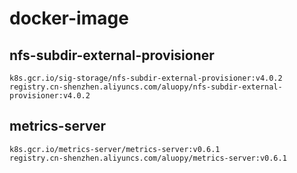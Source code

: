 # docker-image
## nfs-subdir-external-provisioner
```
k8s.gcr.io/sig-storage/nfs-subdir-external-provisioner:v4.0.2
registry.cn-shenzhen.aliyuncs.com/aluopy/nfs-subdir-external-provisioner:v4.0.2
```
## metrics-server
```
k8s.gcr.io/metrics-server/metrics-server:v0.6.1
registry.cn-shenzhen.aliyuncs.com/aluopy/metrics-server:v0.6.1
```
